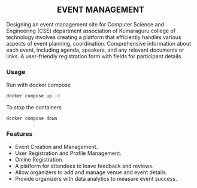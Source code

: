 ## <div align="center"> EVENT MANAGEMENT</div>

Designing an event management site for Computer Science and Engineering (CSE) department association of Kumaraguru college of technology involves creating a platform that efficiently handles various aspects of event planning, coordination. Comprehensive information about each event, including agenda, speakers, and any relevant documents or links. A user-friendly registration form with fields for participant details.

### Usage

Run with docker compose

```sh
docker compose up -d
```

To stop the containers

```sh
docker compose down
```

### Features

- Event Creation and Management.
- User Registration and Profile Management.
- Online Registration.
- A platform for attendees to leave feedback and reviews.
- Allow organizers to add and manage venue and event details.
- Provide organizers with data analytics to measure event success.
